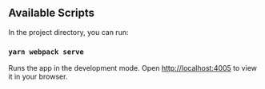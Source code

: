 ## Available Scripts

In the project directory, you can run:

### `yarn webpack serve`

Runs the app in the development mode.
Open [http://localhost:4005](http://localhost:4005) to view it in your browser.
